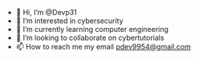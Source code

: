 - 👋 Hi, I’m @Devp31
- 👀 I’m interested in cybersecurity
- 🌱 I’m currently learning computer engineering
- 💞️ I’m looking to collaborate on cybertutorials
- 📫 How to reach me my email pdev9954@gmail.com
  

<!---
Devp31/Devp31 is a ✨ special ✨ repository because its `README.md` (this file) appears on your GitHub profile.
You can click the Preview link to take a look at your changes.
--->
